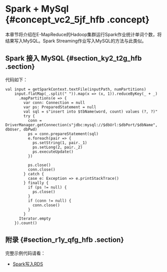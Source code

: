 # Spark + MySql {#concept_vc2_5jf_hfb .concept}

本章节将介绍在E-MapReduce的Hadoop集群运行Spark作业统计单词个数，将结果写入MySQL。Spark Streaming作业写入MySQL的方法与此类似。

## Spark 接入 MySQL {#section_ky2_t2g_hfb .section}

代码如下：

```
val input = getSparkContext.textFile(inputPath, numPartitions)
    input.flatMap(_.split(" ")).map(x => (x, 1)).reduceByKey(_ + _)
      .mapPartitions(e => {
        var conn: Connection = null
        var ps: PreparedStatement = null
        val sql = s"insert into $tbName(word, count) values (?, ?)"
        try {
          conn = DriverManager.getConnection(s"jdbc:mysql://$dbUrl:$dbPort/$dbName", dbUser, dbPwd)
          ps = conn.prepareStatement(sql)
          e.foreach(pair => {
            ps.setString(1, pair._1)
            ps.setLong(2, pair._2)
            ps.executeUpdate()
          })

          ps.close()
          conn.close()
        } catch {
          case e: Exception => e.printStackTrace()
        } finally {
          if (ps != null) {
            ps.close()
          }
          if (conn != null) {
            conn.close()
          }
        }
      Iterator.empty
    }).count()
```

## 附录 {#section_r1y_qfg_hfb .section}

完整示例代码请看：

-   [Spark写入RDS](https://github.com/aliyun/aliyun-emapreduce-demo/blob/master-2/src/main/scala/com/aliyun/emr/example/spark/RDSSample1.scala)

